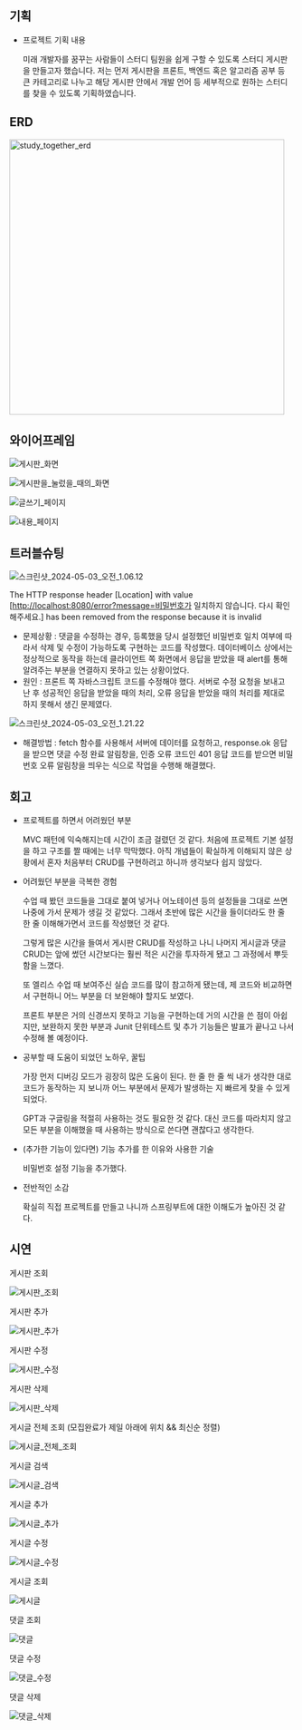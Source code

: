 ## 기획

- 프로젝트 기획 내용

  미래 개발자를 꿈꾸는 사람들이 스터디 팀원을 쉽게 구할 수 있도록 스터디 게시판을 만들고자 했습니다.
  저는 먼저 게시판을 프론트, 백엔드 혹은 알고리즘 공부 등 큰 카테고리로 나누고 해당 게시판 안에서 개발 언어 등 세부적으로 원하는 스터디를 찾을 수 있도록 기획하였습니다.


## ERD

<img width="486" alt="study_together_erd" src="https://github.com/user-attachments/assets/a7b5d365-7959-4c02-b611-36d482cfc644">

## 와이어프레임

![게시판_화면](/uploads/3c95483fe1fb67289ec207e3aeec33d3/게시판_화면.png)

![게시판을_눌렀을_때의_화면](/uploads/f1d137e290c9099697fa567fbbf639fc/게시판을_눌렀을_때의_화면.png)

![글쓰기_페이지](/uploads/47460cae6a6a8988060590207e98e42a/글쓰기_페이지.png)

![내용_페이지](/uploads/3aec5c18d14f1eb2b19a0c9295cd6220/내용_페이지.png)

## 트러블슈팅

![스크린샷_2024-05-03_오전_1.06.12](/uploads/dfd2ba04e21b7ec73c7d98a909c1a745/스크린샷_2024-05-03_오전_1.06.12.png)

The HTTP response header [Location] with value [[http://localhost:8080/error?message=비밀번호가](http://localhost:8080/error?message=%EB%B9%84%EB%B0%80%EB%B2%88%ED%98%B8%EA%B0%80) 일치하지 않습니다. 다시 확인해주세요.] has been removed from the response because it is invalid

- 문제상황 : 댓글을 수정하는 경우, 등록했을 당시 설정했던 비밀번호 일치 여부에 따라서 삭제 및 수정이 가능하도록 구현하는 코드를 작성했다. 데이터베이스 상에서는 정상적으로 동작을 하는데 클라이언트 쪽 화면에서 응답을 받았을 때 alert를 통해 알려주는 부분을 연결하지 못하고 있는 상황이었다.
- 원인 : 프론트 쪽 자바스크립트 코드를 수정해야 했다. 서버로 수정 요청을 보내고 난 후 성공적인 응답을 받았을 때의 처리, 오류 응답을 받았을 때의 처리를 제대로 하지 못해서 생긴 문제였다.

![스크린샷_2024-05-03_오전_1.21.22](/uploads/cf849b0786fd55d47544a558736bea1d/스크린샷_2024-05-03_오전_1.21.22.png)

- 해결방법 : fetch 함수를 사용해서 서버에 데이터를 요청하고, response.ok 응답을 받으면 댓글 수정 완료 알림창을, 인증 오류 코드인 401 응답 코드를 받으면 비밀번호 오류 알림창을 띄우는 식으로 작업을 수행해 해결했다.

## 회고

- 프로젝트를 하면서 어려웠던 부분

  MVC 패턴에 익숙해지는데 시간이 조금 걸렸던 것 같다. 처음에 프로젝트 기본 설정을 하고 구조를 짤 때에는 너무 막막했다. 아직 개념들이 확실하게 이해되지 않은 상황에서 혼자 처음부터 CRUD를 구현하려고 하니까 생각보다 쉽지 않았다.

- 어려웠던 부분을 극복한 경험

  수업 때 봤던 코드들을 그대로 붙여 넣거나 어노테이션 등의 설정들을 그대로 쓰면 나중에 가서 문제가 생길 것 같았다. 그래서 초반에 많은 시간을 들이더라도 한 줄 한 줄 이해해가면서 코드를 작성했던 것 같다.

  그렇게 많은 시간을 들여서 게시판 CRUD를 작성하고 나니 나머지 게시글과 댓글 CRUD는 앞에 썼던 시간보다는 훨씬 적은 시간을 투자하게 됐고 그 과정에서 뿌듯함을 느꼈다.

  또 엘리스 수업 때 보여주신 실습 코드를 많이 참고하게 됐는데, 제 코드와 비교하면서 구현하니 어느 부분을 더 보완해야 할지도 보였다.

  프론트 부분은 거의 신경쓰지 못하고 기능을 구현하는데 거의 시간을 쓴 점이 아쉽지만, 보완하지 못한 부분과 Junit 단위테스트 및 추가 기능들은 발표가 끝나고 나서 수정해 볼 예정이다.

- 공부할 때 도움이 되었던 노하우, 꿀팁

  가장 먼저 디버깅 모드가 굉장히 많은 도움이 된다. 한 줄 한 줄 씩 내가 생각한 대로 코드가 동작하는 지 보니까 어느 부분에서 문제가 발생하는 지 빠르게 찾을 수 있게 되었다.

  GPT과 구글링을 적절히 사용하는 것도 필요한 것 같다. 대신 코드를 따라치지 않고 모든 부분을 이해했을 때 사용하는 방식으로 쓴다면 괜찮다고 생각한다.

- (추가한 기능이 있다면) 기능 추가를 한 이유와 사용한 기술

  비밀번호 설정 기능을 추가했다.

- 전반적인 소감

  확실히 직접 프로젝트를 만들고 나니까 스프링부트에 대한 이해도가 높아진 것 같다.


## 시연

게시판 조회

![게시판_조회](/uploads/73fddf00f06365862e1f777f3b9ca83d/게시판_조회.png)

게시판 추가

![게시판_추가](/uploads/311d6093b15bdc55d2baa8b2a3174306/게시판_추가.png)

게시판 수정

![게시판_수정](/uploads/35f0823a5bac05e50a3bb8bf3d19aa70/게시판_수정.png)

게시판 삭제

![게시판_삭제](/uploads/93f77f5bd08d986c4f7f36802f85f6de/게시판_삭제.png)

게시글 전체 조회 (모집완료가 제일 아래에 위치 && 최신순 정렬)

![게시글_전체_조회](/uploads/5478e71ccb567c38389252be9293298e/게시글_전체_조회.png)

게시글 검색

![게시글_검색](/uploads/5f225a4e068f65c764d98161b7fcab50/게시글_검색.png)

게시글 추가

![게시글_추가](/uploads/4c1ac299fc32b0bb0a438113d7fd169e/게시글_추가.png)

게시글 수정

![게시글_수정](/uploads/ad958f50da2b54d4f4c54f0ba1354c83/게시글_수정.png)

게시글 조회

![게시글](/uploads/7b1999626ff951a61118782255c9f2b7/게시글.png)

댓글 조회

![댓글](/uploads/54276e798d665add39c412cac7133605/댓글.png)

댓글 수정

![댓글_수정](/uploads/e7bb4a3fe11b1d61d56a6f3aad954c34/댓글_수정.png)

댓글 삭제

![댓글_삭제](/uploads/4e8c76ca01783cbfe52f12998a8c3b0d/댓글_삭제.png)
